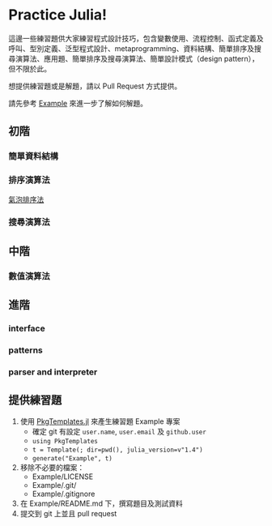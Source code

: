 # Practice Julia!

這邊一些練習題供大家練習程式設計技巧，包含變數使用、流程控制、函式定義及呼叫、型別定義、泛型程式設計、metaprogramming、資料結構、簡單排序及搜尋演算法、應用題、簡單排序及搜尋演算法、簡單設計模式（design pattern），但不限於此。

想提供練習題或是解題，請以 Pull Request 方式提供。

請先參考 [Example](Example/) 來進一步了解如何解題。

## 初階

### 簡單資料結構

### 排序演算法

[氣泡排序法](BubbleSort/)

### 搜尋演算法

## 中階

### 數值演算法

## 進階

### interface

### patterns

### parser and interpreter

## 提供練習題

1. 使用 [PkgTemplates.jl](https://invenia.github.io/PkgTemplates.jl/stable/) 來產生練習題 Example 專案
    * 確定 git 有設定 `user.name`, `user.email` 及 `github.user`
    * `using PkgTemplates`
    * `t = Template(; dir=pwd(), julia_version=v"1.4")`
    * `generate("Example", t)`
2. 移除不必要的檔案：
    * Example/LICENSE
    * Example/.git/
    * Example/.gitignore
3. 在 Example/README.md 下，撰寫題目及測試資料
4. 提交到 git 上並且 pull request

